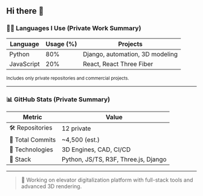 ## Hi there 👋

### 👨‍💻 Languages I Use (Private Work Summary)

| Language      | Usage (%) | Projects                         |
|---------------|-----------|----------------------------------|
| Python        | 80%       | Django, automation, 3D modeling |
| JavaScript    | 20%       | React, React Three Fiber         |

<sub>Includes only private repositories and commercial projects.</sub>

---

### 📊 GitHub Stats (Private Summary)

| Metric                | Value              |
|-----------------------|--------------------|
| 🛠️ Repositories       | 12 private         |
| 🔁 Total Commits      | ~4,500 (est.)      |
| 🚀 Technologies       | 3D Engines, CAD, CI/CD |
| 🧩 Stack              | Python, JS/TS, R3F, Three.js, Django|

---

> 🧪 Working on elevator digitalization platform with full-stack tools and advanced 3D rendering.
